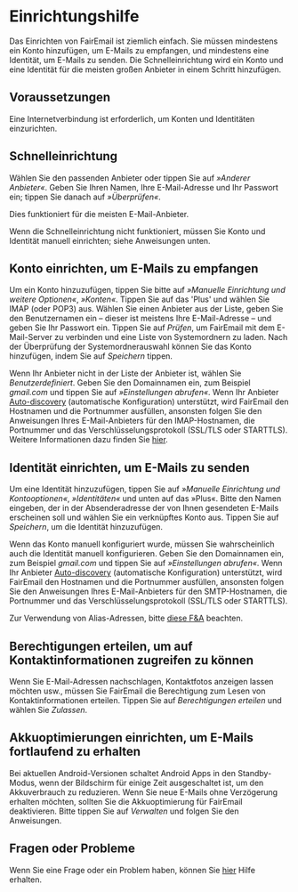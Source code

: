 # Einrichtungshilfe

Das Einrichten von FairEmail ist ziemlich einfach. Sie müssen mindestens ein Konto hinzufügen, um E-Mails zu empfangen, und mindestens eine Identität, um E-Mails zu senden. Die Schnelleinrichtung wird ein Konto und eine Identität für die meisten großen Anbieter in einem Schritt hinzufügen.

## Voraussetzungen

Eine Internetverbindung ist erforderlich, um Konten und Identitäten einzurichten.

## Schnelleinrichtung

Wählen Sie den passenden Anbieter oder tippen Sie auf *»Anderer Anbieter«*. Geben Sie Ihren Namen, Ihre E-Mail-Adresse und Ihr Passwort ein; tippen Sie danach auf *»Überprüfen«*.

Dies funktioniert für die meisten E-Mail-Anbieter.

Wenn die Schnelleinrichtung nicht funktioniert, müssen Sie Konto und Identität manuell einrichten; siehe Anweisungen unten.

## Konto einrichten, um E-Mails zu empfangen

Um ein Konto hinzuzufügen, tippen Sie bitte auf *»Manuelle Einrichtung und weitere Optionen«*, *»Konten«*. Tippen Sie auf das 'Plus' und wählen Sie IMAP (oder POP3) aus. Wählen Sie einen Anbieter aus der Liste, geben Sie den Benutzernamen ein – dieser ist meistens Ihre E-Mail-Adresse – und geben Sie Ihr Passwort ein. Tippen Sie auf *Prüfen*, um FairEmail mit dem E-Mail-Server zu verbinden und eine Liste von Systemordnern zu laden. Nach der Überprüfung der Systemordnerauswahl können Sie das Konto hinzufügen, indem Sie auf *Speichern* tippen.

Wenn Ihr Anbieter nicht in der Liste der Anbieter ist, wählen Sie *Benutzerdefiniert*. Geben Sie den Domainnamen ein, zum Beispiel *gmail.com* und tippen Sie auf *»Einstellungen abrufen«*. Wenn Ihr Anbieter [Auto-discovery](https://tools.ietf.org/html/rfc6186) (automatische Konfiguration) unterstützt, wird FairEmail den Hostnamen und die Portnummer ausfüllen, ansonsten folgen Sie den Anweisungen Ihres E-Mail-Anbieters für den IMAP-Hostnamen, die Portnummer und das Verschlüsselungsprotokoll (SSL/TLS oder STARTTLS). Weitere Informationen dazu finden Sie [hier](https://github.com/M66B/FairEmail/blob/master/FAQ.md#authorizing-accounts).

## Identität einrichten, um E-Mails zu senden

Um eine Identität hinzuzufügen, tippen Sie auf *»Manuelle Einrichtung und Kontooptionen«*, *»Identitäten«* und unten auf das »Plus«. Bitte den Namen eingeben, der in der Absenderadresse der von Ihnen gesendeten E-Mails erscheinen soll und wählen Sie ein verknüpftes Konto aus. Tippen Sie auf *Speichern*, um die Identität hinzuzufügen.

Wenn das Konto manuell konfiguriert wurde, müssen Sie wahrscheinlich auch die Identität manuell konfigurieren. Geben Sie den Domainnamen ein, zum Beispiel *gmail.com* und tippen Sie auf *»Einstellungen abrufen«*. Wenn Ihr Anbieter [Auto-discovery](https://tools.ietf.org/html/rfc6186) (automatische Konfiguration) unterstützt, wird FairEmail den Hostnamen und die Portnummer ausfüllen, ansonsten folgen Sie den Anweisungen Ihres E-Mail-Anbieters für den SMTP-Hostnamen, die Portnummer und das Verschlüsselungsprotokoll (SSL/TLS oder STARTTLS).

Zur Verwendung von Alias-Adressen, bitte [diese F&A](https://github.com/M66B/FairEmail/blob/master/FAQ.md#FAQ9) beachten.

## Berechtigungen erteilen, um auf Kontaktinformationen zugreifen zu können

Wenn Sie E-Mail-Adressen nachschlagen, Kontaktfotos anzeigen lassen möchten usw., müssen Sie FairEmail die Berechtigung zum Lesen von Kontaktinformationen erteilen. Tippen Sie auf *Berechtigungen erteilen* und wählen Sie *Zulassen*.

## Akkuoptimierungen einrichten, um E-Mails fortlaufend zu erhalten

Bei aktuellen Android-Versionen schaltet Android Apps in den Standby-Modus, wenn der Bildschirm für einige Zeit ausgeschaltet ist, um den Akkuverbrauch zu reduzieren. Wenn Sie neue E-Mails ohne Verzögerung erhalten möchten, sollten Sie die Akkuoptimierung für FairEmail deaktivieren. Bitte tippen Sie auf *Verwalten* und folgen Sie den Anweisungen.

## Fragen oder Probleme

Wenn Sie eine Frage oder ein Problem haben, können Sie [hier](https://github.com/M66B/FairEmail/blob/master/FAQ.md) Hilfe erhalten.